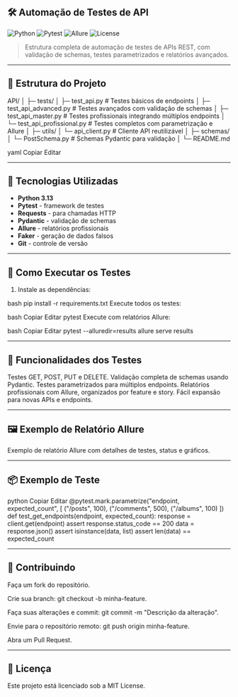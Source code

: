 ## 🛠️ Automação de Testes de API

![Python](https://img.shields.io/badge/Python-3.13-blue?logo=python)
![Pytest](https://img.shields.io/badge/Pytest-7.4.0-orange?logo=pytest)
![Allure](https://img.shields.io/badge/Allure-2.15.0-red)
![License](https://img.shields.io/badge/License-MIT-green)

> Estrutura completa de automação de testes de APIs REST, com validação de schemas, testes parametrizados e relatórios avançados.

---

## 📂 Estrutura do Projeto

API/
│
├─ tests/
│ ├─ test_api.py # Testes básicos de endpoints
│ ├─ test_api_advanced.py # Testes avançados com validação de schemas
│ ├─ test_api_master.py # Testes profissionais integrando múltiplos endpoints
│ └─ test_api_profissional.py # Testes completos com parametrização e Allure
│
├─ utils/
│ └─ api_client.py # Cliente API reutilizável
│
├─ schemas/
│ └─ PostSchema.py # Schemas Pydantic para validação
│
└─ README.md

yaml
Copiar
Editar

---

## 🚀 Tecnologias Utilizadas

- **Python 3.13**
- **Pytest** - framework de testes
- **Requests** - para chamadas HTTP
- **Pydantic** - validação de schemas
- **Allure** - relatórios profissionais
- **Faker** - geração de dados falsos
- **Git** - controle de versão

---

## 🧪 Como Executar os Testes

1. Instale as dependências:

bash
pip install -r requirements.txt
Execute todos os testes:

bash
Copiar
Editar
pytest
Execute com relatórios Allure:

bash
Copiar
Editar
pytest --alluredir=results
allure serve results

---

## 🔹 Funcionalidades dos Testes
Testes GET, POST, PUT e DELETE.
Validação completa de schemas usando Pydantic.
Testes parametrizados para múltiplos endpoints.
Relatórios profissionais com Allure, organizados por feature e story.
Fácil expansão para novas APIs e endpoints.

---

## 🖼️ Exemplo de Relatório Allure

Exemplo de relatório Allure com detalhes de testes, status e gráficos.

---

## 📦 Exemplo de Teste
python
Copiar
Editar
@pytest.mark.parametrize("endpoint, expected_count", [
    ("/posts", 100),
    ("/comments", 500),
    ("/albums", 100)
])
def test_get_endpoints(endpoint, expected_count):
    response = client.get(endpoint)
    assert response.status_code == 200
    data = response.json()
    assert isinstance(data, list)
    assert len(data) == expected_count

---

## 🤝 Contribuindo
Faça um fork do repositório.

Crie sua branch: git checkout -b minha-feature.

Faça suas alterações e commit: git commit -m "Descrição da alteração".

Envie para o repositório remoto: git push origin minha-feature.

Abra um Pull Request.

---

## 📄 Licença
Este projeto está licenciado sob a MIT License.
